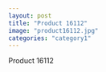 ```yaml
---
layout: post
title: "Product 16112"
image: "product16112.jpg"
categories: "category1"
---
```

Product 16112
